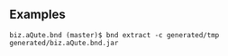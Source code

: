 
## Examples

    biz.aQute.bnd (master)$ bnd extract -c generated/tmp generated/biz.aQute.bnd.jar 
